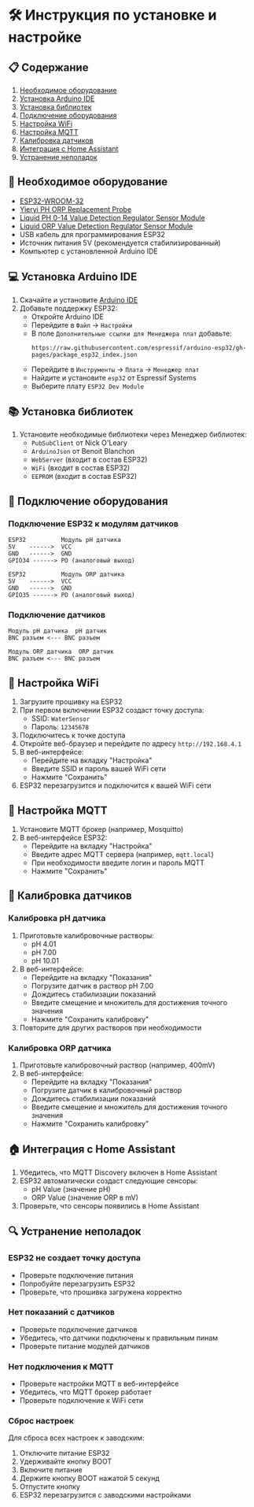 # 🛠️ Инструкция по установке и настройке

## 📋 Содержание
1. [Необходимое оборудование](#-необходимое-оборудование)
2. [Установка Arduino IDE](#-установка-arduino-ide)
3. [Установка библиотек](#-установка-библиотек)
4. [Подключение оборудования](#-подключение-оборудования)
5. [Настройка WiFi](#-настройка-wifi)
6. [Настройка MQTT](#-настройка-mqtt)
7. [Калибровка датчиков](#-калибровка-датчиков)
8. [Интеграция с Home Assistant](#-интеграция-с-home-assistant)
9. [Устранение неполадок](#-устранение-неполадок)

## 🔧 Необходимое оборудование

- [ESP32-WROOM-32](https://aliexpress.ru/item/1005005776600877.html)
- [Yieryi PH ORP Replacement Probe](https://aliexpress.ru/item/1005007574685909.html)
- [Liquid PH 0-14 Value Detection Regulator Sensor Module](https://aliexpress.ru/item/1005007574685909.html)
- [Liquid ORP Value Detection Regulator Sensor Module](https://aliexpress.ru/item/1005007574685909.html)
- USB кабель для программирования ESP32
- Источник питания 5V (рекомендуется стабилизированный)
- Компьютер с установленной Arduino IDE

## 💻 Установка Arduino IDE

1. Скачайте и установите [Arduino IDE](https://www.arduino.cc/en/software)
2. Добавьте поддержку ESP32:
   - Откройте Arduino IDE
   - Перейдите в `Файл` -> `Настройки`
   - В поле `Дополнительные ссылки для Менеджера плат` добавьте:
     ```
     https://raw.githubusercontent.com/espressif/arduino-esp32/gh-pages/package_esp32_index.json
     ```
   - Перейдите в `Инструменты` -> `Плата` -> `Менеджер плат`
   - Найдите и установите `esp32` от Espressif Systems
   - Выберите плату `ESP32 Dev Module`

## 📚 Установка библиотек

1. Установите необходимые библиотеки через Менеджер библиотек:
   - `PubSubClient` от Nick O'Leary
   - `ArduinoJson` от Benoit Blanchon
   - `WebServer` (входит в состав ESP32)
   - `WiFi` (входит в состав ESP32)
   - `EEPROM` (входит в состав ESP32)

## 🔌 Подключение оборудования

### Подключение ESP32 к модулям датчиков
```
ESP32          Модуль pH датчика
5V    ------>  VCC
GND   ------>  GND
GPIO34 ------> PO (аналоговый выход)

ESP32          Модуль ORP датчика
5V    ------>  VCC
GND   ------>  GND
GPIO35 ------> PO (аналоговый выход)
```

### Подключение датчиков
```
Модуль pH датчика  pH датчик
BNC разъем <--- BNC разъем

Модуль ORP датчика  ORP датчик
BNC разъем <--- BNC разъем
```

## 📶 Настройка WiFi

1. Загрузите прошивку на ESP32
2. При первом включении ESP32 создаст точку доступа:
   - SSID: `WaterSensor`
   - Пароль: `12345678`
3. Подключитесь к точке доступа
4. Откройте веб-браузер и перейдите по адресу `http://192.168.4.1`
5. В веб-интерфейсе:
   - Перейдите на вкладку "Настройка"
   - Введите SSID и пароль вашей WiFi сети
   - Нажмите "Сохранить"
6. ESP32 перезагрузится и подключится к вашей WiFi сети

## 📡 Настройка MQTT

1. Установите MQTT брокер (например, Mosquitto)
2. В веб-интерфейсе ESP32:
   - Перейдите на вкладку "Настройка"
   - Введите адрес MQTT сервера (например, `mqtt.local`)
   - При необходимости введите логин и пароль MQTT
   - Нажмите "Сохранить"

## 🧪 Калибровка датчиков

### Калибровка pH датчика
1. Приготовьте калибровочные растворы:
   - pH 4.01
   - pH 7.00
   - pH 10.01
2. В веб-интерфейсе:
   - Перейдите на вкладку "Показания"
   - Погрузите датчик в раствор pH 7.00
   - Дождитесь стабилизации показаний
   - Введите смещение и множитель для достижения точного значения
   - Нажмите "Сохранить калибровку"
3. Повторите для других растворов при необходимости

### Калибровка ORP датчика
1. Приготовьте калибровочный раствор (например, 400mV)
2. В веб-интерфейсе:
   - Перейдите на вкладку "Показания"
   - Погрузите датчик в калибровочный раствор
   - Дождитесь стабилизации показаний
   - Введите смещение и множитель для достижения точного значения
   - Нажмите "Сохранить калибровку"

## 🏠 Интеграция с Home Assistant

1. Убедитесь, что MQTT Discovery включен в Home Assistant
2. ESP32 автоматически создаст следующие сенсоры:
   - pH Value (значение pH)
   - ORP Value (значение ORP в mV)
3. Проверьте, что сенсоры появились в Home Assistant

## 🔍 Устранение неполадок

### ESP32 не создает точку доступа
- Проверьте подключение питания
- Попробуйте перезагрузить ESP32
- Проверьте, что прошивка загружена корректно

### Нет показаний с датчиков
- Проверьте подключение датчиков
- Убедитесь, что датчики подключены к правильным пинам
- Проверьте питание модулей датчиков

### Нет подключения к MQTT
- Проверьте настройки MQTT в веб-интерфейсе
- Убедитесь, что MQTT брокер работает
- Проверьте подключение к WiFi сети

### Сброс настроек
Для сброса всех настроек к заводским:
1. Отключите питание ESP32
2. Удерживайте кнопку BOOT
3. Включите питание
4. Держите кнопку BOOT нажатой 5 секунд
5. Отпустите кнопку
6. ESP32 перезагрузится с заводскими настройками 